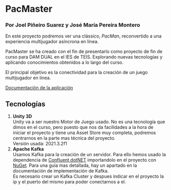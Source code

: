 # PacMaster 
### Por Joel Piñeiro Suarez y José María Pereira Montero
En este proyecto podremos ver una clássico, *PacMan*, reconvertido a una experiencia multijugador asíncrona en línea.

PacMaster se ha creado con el fin de presentarlo como proyecto de fin de curso para DAM DUAL en el IES de TEIS. Explorando nuevas tecnologías y aplicando conocimientos obtenidos a lo largo del curso.

El principal objetivo es la conectividad para la creación de un juego multijugador en linea.

[Documentación de la aplicación](https://docs.google.com/document/d/1RcDKVdtRN3SXSTfskAkt5VghlbU7UhO6GX8g62Y2wZ4/edit?usp=sharing)

## Tecnologías
1. **Unity 3D**</br>
Unity va a ser nuestro Motor de Juego usado. No es una tecnología que dimos en el curso, pero puesto que nos da facilidades a la hora de iniciar el proyecto y tiene una Asset Store muy completa, podremos centrarnos en la parte mas técnica del proyecto.</br>
Versión usada: 2021.3.2f1
2. **Apache Kafka**</br>
Usamos Kafka para la creación de un servidor. Para ello hemos usado la dependencia de [Confluent dotNET](https://github.com/confluentinc/confluent-kafka-dotnet) importandolo en el proyecto con [NuGet](https://github.com/GlitchEnzo/NuGetForUnity/releases). Para una guía mas detallada, hay un apartado en la documentación de implementación de Kafka.</br>
Es necesario crear un Kafka Cluster y despues indicar en el proyecto la ip y el puerto del mismo para poder conectarnos a el.
